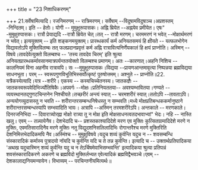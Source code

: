 +++
title = "23 निशाधिकरणम्"

+++
21.सर्वेषामित्यादि। रजनिमरणम् -- रात्रिमरणम्। सर्वेषाम् --विदुषामविदुषाञ्च।अप्रशस्तम् -निन्दितम्। इति -- हेतोः। योगी -- मुमुक्षुरूपासकः। अह्नि म्रियेत --अह्नयेव प्रमीयेत। एषः" -मुमुक्षुरुपासकः। रात्रौ प्रेयाद्यदि --रात्रौ म्रियेत चेत्।तत् -- रात्रौ मरणम्। चरममरणं न भवेत् --मोक्षार्थमरणं न भवेत्। इत्ययुक्तम् -- इति शङ्कनमयुक्तम्। प्रारब्धकार्यं कर्म अनियतसमयं हि क्षीयते -- यत्फलभोगेन विद्यावतोऽपि मुक्तिविलम्बः तत् फलप्रदानप्रवृत्तं कर्म अह्नि रात्रावित्यनिर्णेयकालं हि क्षयं प्राप्नोति। अस्मिन् -- विषये।तावदेवेत्युक्तो विलम्बश्च -- 'तस्य तावदेव चिरम्' इति श्रुत्या अनियतप्रारब्धकर्मावसानमात्रपर्यन्ततयोक्तो विलम्बश्च प्रमाणम्। अतः --कारणात्।अहनि निशिच -- कालनियमं विना अहनीव रात्रावपि। सः --मुमुक्षुरुपासकः।विद्यया --प्रायणआन्तमावृत्या निष्पन्नया ब्रह्मविद्यया साधनभूता। परम् -- स्वरूपगुणविभूतिभिस्सर्वोत्कृष्टं पुरुषोत्तमम्। अश्नुते -- प्राप्नोति॥22. यत्रैकस्येत्यादि।यत्र --शरीरे। एकस्य -- कस्यचिच्चेतनस्य। जातकज्ञैः -- जातकस्वरूपवेदिभिर्ज्योतिषिकैः।अपवर्गः --मोक्षः।प्रतिनियततया-- अवश्यम्भावितया।गण्यते -- व्ययस्थानतद्गुणटचिन्तनेन निश्चीयते।तच्छरीरं अन्त्यं स्यात् -- चरमशरीरं स्यात्।ततोऽपि --तावताऽपि।अन्ययोगव्युदासस्तु न भवति -- शरीरान्तरसम्बन्धनिषेधस्तु न सम्भवति।मध्ये मोक्षप्रतिबन्धककर्मानुष्ठाने शरीरान्तरसम्बन्धस्यापि सम्भवादिति भावः। अत्रापि --अस्मिन् तरमशरीरेऽपि। अन्तकाले -- मरणकाले। दिनरजनिभिदा -- दिवारात्र्योरह्ना मोक्षो रात्र्या तु न मोक्ष इति मोक्षसाधनत्वतदभावाभ्यां" भेदः। नहि -- नास्ति खलु। एवम् -- तन्न्यायेनैव। देशभेदादि च-- प्रशस्तकाश्यादिदेशे मरण एव मुक्तिः कुत्सितग्रामादिदेशे मरणे न मुक्तिः, एवमतिसारादिनैव मरणे मुक्तिः नतु विद्युदशनिसलिलादिभिः रोगान्तरैश्च मरणे मुक्तिरिति देशनिमित्तभेदादिकमपि नैव।अस्मिंश्च -- मुमुक्षुविषये।यदुच शव्यं कुर्वन्ति यदुच न -- शवसम्बन्धि संस्कारादिकं कर्मास्य पुत्रादयो नॉयदि च कुर्वन्ति यदि च ते तन्न कुर्वन्ति। इत्यादि च -- उक्तार्थप्रतिपादिकया 'अथख यदुचास्मिन् शव्यं कुर्वन्ति यदु च न तेऽर्चिषमेवाभिसम्भवन्ति' इत्यादिकया श्रुत्या प्रतिपन्नं शवसंस्कारादिकरणे अकरणे च ब्रह्मविदो मुक्तिर्लभ्यत एवेत्यादिकं ब्रह्मविद्वैभवञ्चे।एवम् --देशकालाद्यनियमन्यायेन। विभाव्यम् -- परचिन्तनीयमित्यर्थः॥